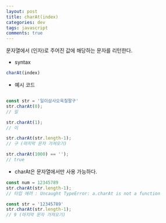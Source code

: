 ```yaml
---  
layout: post
title: charAt(index)
categories: dev
tags: javascript
comments: true
---
```


문자열에서 (인자)로 주어진 값에 해당하는 문자를 리턴한다.

- syntax

```javascript
charAt(index)
```

- 예시 코드

```javascript

const str = '일이삼사오육칠팔구'
str.charAt(0); 
// 일

str.charAt(1);
// 이

str.charAt(str.length-1);
// 구 (마지막 문자 가져오기)

str.charAt(1000) == ''); 
// true
```

- charAt은 문자열에서만 사용 가능하다.

```javascript
const num = 12345789
str.charAt(str.length-1);
// 타입 에러 : Uncaught TypeError: a.charAt is not a function

const str = '12345789'
str.charAt(str.length-1);
// 9 (마지막 문자 가져오기)
```
